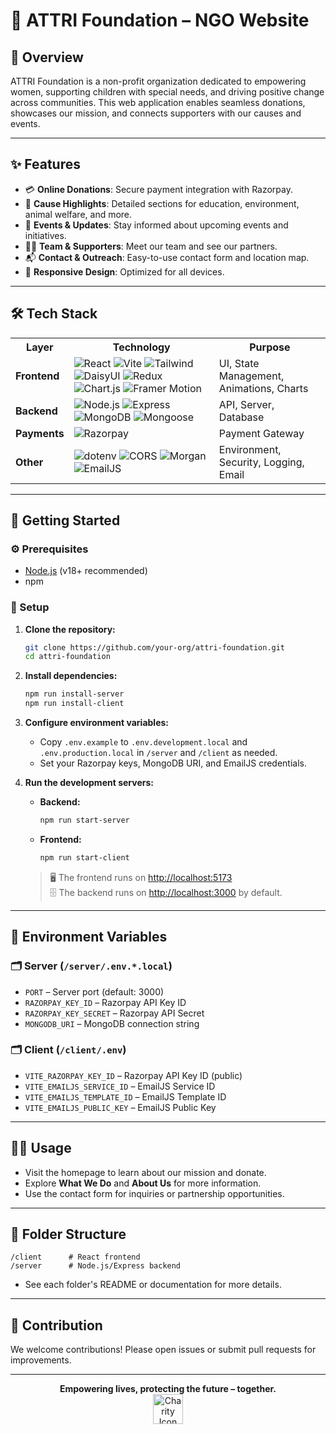 # 🌟 ATTRI Foundation – NGO Website

## 🏢 Overview

ATTRI Foundation is a non-profit organization dedicated to empowering women, supporting children with special needs, and driving positive change across communities. This web application enables seamless donations, showcases our mission, and connects supporters with our causes and events.

---

## ✨ Features

- 💳 **Online Donations**: Secure payment integration with Razorpay.
- 🎯 **Cause Highlights**: Detailed sections for education, environment, animal welfare, and more.
- 📅 **Events & Updates**: Stay informed about upcoming events and initiatives.
- 👩‍💼 **Team & Supporters**: Meet our team and see our partners.
- 📬 **Contact & Outreach**: Easy-to-use contact form and location map.
- 📱 **Responsive Design**: Optimized for all devices.

---

## 🛠️ Tech Stack

<table>
  <tr>
    <th>Layer</th>
    <th>Technology</th>
    <th>Purpose</th>
  </tr>
  <tr>
    <td><b>Frontend</b></td>
    <td>
      <img src="https://img.shields.io/badge/-React-61DAFB?logo=react&logoColor=white" alt="React" />
      <img src="https://img.shields.io/badge/-Vite-646CFF?logo=vite&logoColor=white" alt="Vite" />
      <img src="https://img.shields.io/badge/-TailwindCSS-38B2AC?logo=tailwindcss&logoColor=white" alt="Tailwind" />
      <img src="https://img.shields.io/badge/-DaisyUI-FFB300?logo=daisyui&logoColor=white" alt="DaisyUI" />
      <img src="https://img.shields.io/badge/-Redux-764ABC?logo=redux&logoColor=white" alt="Redux" />
      <img src="https://img.shields.io/badge/-Chart.js-FF6384?logo=chartdotjs&logoColor=white" alt="Chart.js" />
      <img src="https://img.shields.io/badge/-Framer%20Motion-EF008F?logo=framer&logoColor=white" alt="Framer Motion" />
    </td>
    <td>UI, State Management, Animations, Charts</td>
  </tr>
  <tr>
    <td><b>Backend</b></td>
    <td>
      <img src="https://img.shields.io/badge/-Node.js-339933?logo=node.js&logoColor=white" alt="Node.js" />
      <img src="https://img.shields.io/badge/-Express-000000?logo=express&logoColor=white" alt="Express" />
      <img src="https://img.shields.io/badge/-MongoDB-47A248?logo=mongodb&logoColor=white" alt="MongoDB" />
      <img src="https://img.shields.io/badge/-Mongoose-880000?logo=mongoose&logoColor=white" alt="Mongoose" />
    </td>
    <td>API, Server, Database</td>
  
  </tr>
  <tr>
    <td><b>Payments</b></td>
    <td>
      <img src="https://img.shields.io/badge/-Razorpay-02042B?logo=razorpay&logoColor=white" alt="Razorpay" />
    </td>
    <td>Payment Gateway</td>

  </tr>
  <tr>
    <td><b>Other</b></td>
    <td>
      <img src="https://img.shields.io/badge/-dotenv-10AA50?logo=dotenv&logoColor=white" alt="dotenv" />
      <img src="https://img.shields.io/badge/-CORS-0052CC?logo=cors&logoColor=white" alt="CORS" />
      <img src="https://img.shields.io/badge/-Morgan-000000?logo=morgan&logoColor=white" alt="Morgan" />
      <img src="https://img.shields.io/badge/-EmailJS-00B2B2?logo=emailjs&logoColor=white" alt="EmailJS" />
    </td>
    <td>Environment, Security, Logging, Email</td>

  </tr>
</table>

---

## 🚀 Getting Started

### ⚙️ Prerequisites

- [Node.js](https://nodejs.org/) (v18+ recommended)
- npm

### 📝 Setup

1. **Clone the repository:**
   ```bash
   git clone https://github.com/your-org/attri-foundation.git
   cd attri-foundation
   ```

2. **Install dependencies:**
   ```bash
   npm run install-server
   npm run install-client
   ```

3. **Configure environment variables:**
   - Copy `.env.example` to `.env.development.local` and `.env.production.local` in `/server` and `/client` as needed.
   - Set your Razorpay keys, MongoDB URI, and EmailJS credentials.

4. **Run the development servers:**
   - **Backend:**
     ```bash
     npm run start-server
     ```
   - **Frontend:**
     ```bash
     npm run start-client
     ```

   > 🖥️ The frontend runs on [http://localhost:5173](http://localhost:5173)  
   > 🗄️ The backend runs on [http://localhost:3000](http://localhost:3000) by default.

---

## 🔑 Environment Variables

### 🗂️ Server (`/server/.env.*.local`)
- `PORT` – Server port (default: 3000)
- `RAZORPAY_KEY_ID` – Razorpay API Key ID
- `RAZORPAY_KEY_SECRET` – Razorpay API Secret
- `MONGODB_URI` – MongoDB connection string

### 🗂️ Client (`/client/.env`)
- `VITE_RAZORPAY_KEY_ID` – Razorpay API Key ID (public)
- `VITE_EMAILJS_SERVICE_ID` – EmailJS Service ID
- `VITE_EMAILJS_TEMPLATE_ID` – EmailJS Template ID
- `VITE_EMAILJS_PUBLIC_KEY` – EmailJS Public Key

---

## 🧑‍💻 Usage

- Visit the homepage to learn about our mission and donate.
- Explore **What We Do** and **About Us** for more information.
- Use the contact form for inquiries or partnership opportunities.

---

## 📁 Folder Structure

```
/client      # React frontend
/server      # Node.js/Express backend
```

- See each folder's README or documentation for more details.

---

## 🤝 Contribution

We welcome contributions! Please open issues or submit pull requests for improvements.

---


<p align="center">
  <b>Empowering lives, protecting the future – together.</b><br>
  <img src="https://img.icons8.com/color/96/charity.png" alt="Charity Icon" width="48"/>
</p>
